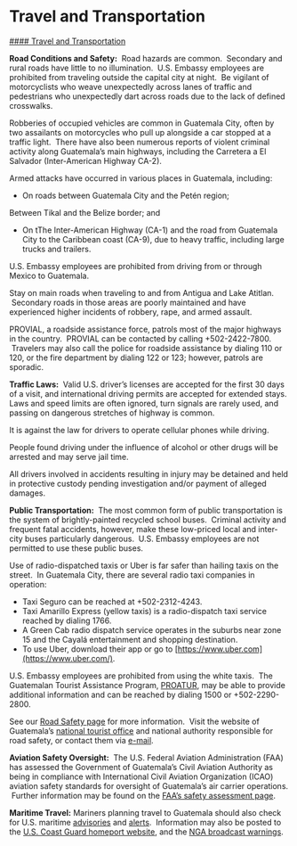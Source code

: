 # Travel and Transportation

[#### Travel and Transportation](javascript:void(0); "Travel and Transportation")

**Road Conditions and Safety:**  Road hazards are common.  Secondary and rural roads have little to no illumination.  U.S. Embassy employees are prohibited from traveling outside the capital city at night.  Be vigilant of motorcyclists who weave unexpectedly across lanes of traffic and pedestrians who unexpectedly dart across roads due to the lack of defined crosswalks.

Robberies of occupied vehicles are common in Guatemala City, often by two assailants on motorcycles who pull up alongside a car stopped at a traffic light.  There have also been numerous reports of violent criminal activity along Guatemala’s main highways, including the Carretera a El Salvador (Inter-American Highway CA-2).

Armed attacks have occurred in various places in Guatemala, including:

* On roads between Guatemala City and the Petén region;

Between Tikal and the Belize border; and

* On tThe Inter-American Highway (CA-1) and the road from Guatemala City to the Caribbean coast (CA-9), due to heavy traffic, including large trucks and trailers.

U.S. Embassy employees are prohibited from driving from or through Mexico to Guatemala.

Stay on main roads when traveling to and from Antigua and Lake Atitlan.  Secondary roads in those areas are poorly maintained and have experienced higher incidents of robbery, rape, and armed assault.

PROVIAL, a roadside assistance force, patrols most of the major highways in the country.  PROVIAL can be contacted by calling +502-2422-7800.  Travelers may also call the police for roadside assistance by dialing 110 or 120, or the fire department by dialing 122 or 123; however, patrols are sporadic.

**Traffic Laws:**  Valid U.S. driver’s licenses are accepted for the first 30 days of a visit, and international driving permits are accepted for extended stays.  Laws and speed limits are often ignored, turn signals are rarely used, and passing on dangerous stretches of highway is common.

It is against the law for drivers to operate cellular phones while driving.

People found driving under the influence of alcohol or other drugs will be arrested and may serve jail time.

All drivers involved in accidents resulting in injury may be detained and held in protective custody pending investigation and/or payment of alleged damages.

**Public Transportation:**  The most common form of public transportation is the system of brightly-painted recycled school buses.  Criminal activity and frequent fatal accidents, however, make these low-priced local and inter-city buses particularly dangerous.  U.S. Embassy employees are not permitted to use these public buses.

Use of radio-dispatched taxis or Uber is far safer than hailing taxis on the street.  In Guatemala City, there are several radio taxi companies in operation:

* Taxi Seguro can be reached at +502-2312-4243.
* Taxi Amarillo Express (yellow taxis) is a radio-dispatch taxi service reached by dialing 1766.
* A Green Cab radio dispatch service operates in the suburbs near zone 15 and the Cayalá entertainment and shopping destination.
* To use Uber, download their app or go to [https://www.uber.com](https://www.uber.com/).

U.S. Embassy employees are prohibited from using the white taxis.  The Guatemalan Tourist Assistance Program, [PROATUR](https://guiagt.com/item/proatur-programa-de-asistencia-al-turista/), may be able to provide additional information and can be reached by dialing 1500 or +502-2290-2800.

See our [Road Safety page](https://travel.state.gov/content/travel/en/international-travel/before-you-go/driving-and-road-safety.html) for more information.  Visit the website of Guatemala’s [national tourist office](https://inguat.gob.gt/) and national authority responsible for road safety, or contact them via [e-mail](mailto:asistur@inguat.gob.gt).

**Aviation Safety Oversight:**  The U.S. Federal Aviation Administration (FAA) has assessed the Government of Guatemala’s Civil Aviation Authority as being in compliance with International Civil Aviation Organization (ICAO) aviation safety standards for oversight of Guatemala’s air carrier operations.  Further information may be found on the [FAA’s safety assessment page](https://www.faa.gov/about/initiatives/iasa).

**Maritime Travel:** Mariners planning travel to Guatemala should also check for U.S. maritime [advisories](https://www.maritime.dot.gov/msci-advisories) and [alerts](https://www.maritime.dot.gov/msci-alerts).  Information may also be posted to the [U.S. Coast Guard homeport website](https://homeport.uscg.mil/), and the [NGA broadcast warnings](https://msi.nga.mil/NavWarnings).